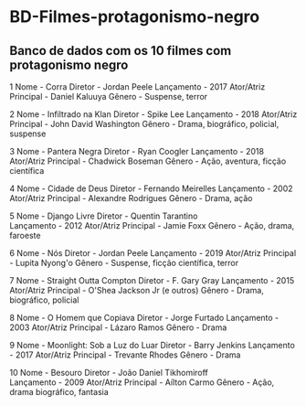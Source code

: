 # BD-Filmes-protagonismo-negro

## Banco de dados com os 10 filmes com protagonismo negro

1
Nome -  Corra
Diretor - Jordan Peele
Lançamento - 2017
Ator/Atriz Principal - Daniel Kaluuya
Gênero - Suspense, terror

2
Nome - Infiltrado na Klan
Diretor - Spike Lee 
Lançamento - 2018
Ator/Atriz Principal - John David Washington
Gênero - Drama, biográfico, policial, suspense

3
Nome -  Pantera Negra
Diretor -  Ryan Coogler
Lançamento - 2018
Ator/Atriz Principal - Chadwick Boseman
Gênero - Ação, aventura, ficção científica

4
Nome - Cidade de Deus
Diretor - Fernando Meirelles
Lançamento - 2002
Ator/Atriz Principal - Alexandre Rodrigues
Gênero - Drama, ação

5
Nome - Django Livre 
Diretor - Quentin Tarantino  
Lançamento - 2012
Ator/Atriz Principal - Jamie Foxx
Gênero - Ação, drama, faroeste 

6
Nome - Nós
Diretor - Jordan Peele 
Lançamento - 2019
Ator/Atriz Principal - Lupita Nyong'o
Gênero - Suspense, ficção científica, terror

7
Nome - Straight Outta Compton
Diretor - F. Gary Gray
Lançamento - 2015 
Ator/Atriz Principal - O'Shea Jackson Jr (e outros)
Gênero - Drama, biográfico, policial

8
Nome - O Homem que Copiava
Diretor - Jorge Furtado
Lançamento - 2003
Ator/Atriz Principal - Lázaro Ramos
Gênero - Drama

9
Nome -  Moonlight: Sob a Luz do Luar
Diretor - Barry Jenkins
Lançamento - 2017
Ator/Atriz Principal - Trevante Rhodes
Gênero - Drama

10
Nome - Besouro 
Diretor - João Daniel Tikhomiroff  
Lançamento - 2009
Ator/Atriz Principal - Aílton Carmo
Gênero - Ação, drama biográfico, fantasia



